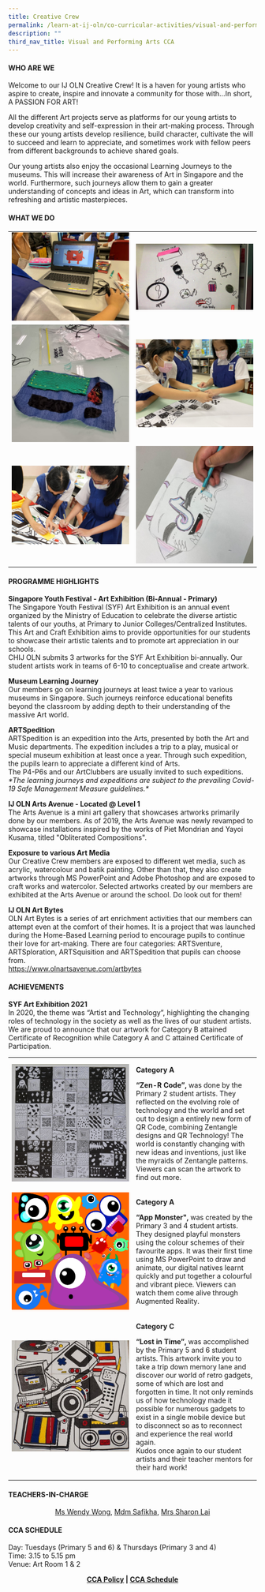```yaml
---
title: Creative Crew
permalink: /learn-at-ij-oln/co-curricular-activities/visual-and-performing-arts/creative-crew/
description: ""
third_nav_title: Visual and Performing Arts CCA
---
```

<h4><strong>WHO ARE WE</strong></h4>
<p>Welcome to our IJ OLN Creative Crew! It is a haven for young artists who aspire to create, inspire and innovate a community for those with&hellip;In short, A PASSION FOR ART!</p>
<p>All the different Art projects serve as platforms for our young artists to develop creativity and self-expression in their art-making process. Through these our young artists develop resilience, build character, cultivate the will to succeed and learn to appreciate, and sometimes work with fellow peers from different backgrounds to achieve shared goals.</p>
<p>Our young artists also enjoy the occasional Learning Journeys to the museums. This will increase their awareness of Art in Singapore and the world. Furthermore, such journeys allow them to gain a greater understanding of concepts and ideas in Art, which can transform into refreshing and artistic masterpieces.</p>
<h4><strong>WHAT WE DO</strong></h4>
<table style="border-collapse: collapse; width: 100%;" border="0">
<tbody>
<tr>
<td style="width: 50%;"><img src="/images/cc1.jpg"></td>
<td style="width: 50%;"><img src="/images/cc2.jpg"></td>
</tr>
<tr>
<td style="width: 50%;"><img src="/images/cc3.jpg"></td>
<td style="width: 50%;"><img src="/images/cc4.jpg"></td>
</tr>
<tr>
<td style="width: 50%;"><img src="/images/cc5.jpg"></td>
<td style="width: 50%;"><img src="/images/cc6.jpg"></td>
</tr>
</tbody>
</table>
<h4><strong>PROGRAMME HIGHLIGHTS</strong></h4>
<p><strong>Singapore Youth Festival - Art Exhibition (Bi-Annual - Primary)<br /></strong>The Singapore Youth Festival (SYF) Art Exhibition is an annual event organized by the Ministry of Education to celebrate the diverse artistic talents of our youths, at Primary to Junior Colleges/Centralized Institutes. This Art and Craft Exhibition aims to provide opportunities for our students to showcase their artistic talents and to promote art appreciation in our schools.<br />CHIJ OLN submits 3 artworks for the SYF Art Exhibition bi-annually. Our student artists work in teams of 6-10 to conceptualise and create artwork.</p>
<p><strong>Museum Learning Journey<br /></strong>Our members go on learning journeys at least twice a year to various museums in Singapore. Such journeys reinforce educational benefits beyond the classroom by adding depth to their understanding of the massive Art world.</p>
<p><strong>ARTSpedition<br /></strong>ARTSpedition is an expedition into the Arts, presented by both the Art and Music departments. The expedition includes a trip to a play, musical or special museum exhibition at least once a year. Through such expedition, the pupils learn to appreciate a different kind of Arts.<br />The P4-P6s and our ArtClubbers are usually invited to such expeditions.<br /><em>*The learning journeys and expeditions are subject to the prevailing Covid-19 Safe Management Measure guidelines.*</em></p>
<p><strong>IJ OLN Arts Avenue - Located @ Level 1<br /></strong>The Arts Avenue is a mini art gallery that showcases artworks primarily done by our members. As of 2019, the Arts Avenue was newly revamped to showcase installations inspired by the works of Piet Mondrian and Yayoi Kusama, titled "Obliterated Compositions".</p>
<p><strong>Exposure to various Art Media<br /></strong>Our Creative Crew members are exposed to different wet media, such as acrylic, watercolour and batik painting. Other than that, they also create artworks through MS PowerPoint and Adobe Photoshop and are exposed to craft works and watercolor. Selected artworks created by our members are exhibited at the Arts Avenue or around the school. Do look out for them!</p>
<p><strong>IJ OLN Art Bytes<br /></strong>OLN Art Bytes is a series of art enrichment activities that our members can attempt even at the comfort of their homes. It is a project that was launched during the Home-Based Learning period to encourage pupils to continue their love for art-making. There are four categories: ARTSventure, ARTSploration, ARTSquisition and ARTSpedition that pupils can choose from.<br /><a href="https://www.olnartsavenue.com/artbytes" target="_blank" rel="noopener">https://www.olnartsavenue.com/artbytes</a></p>
<h4><strong>ACHIEVEMENTS</strong></h4>
<p><strong>SYF Art Exhibition 2021<br /></strong>In 2020, the theme was &ldquo;Artist and Technology&rdquo;, highlighting the changing roles of technology in the society as well as the lives of our student artists.<br />We are proud to announce that our artwork for Category B attained Certificate of Recognition while Category A and C attained Certificate of Participation.</p>
<table style="border-collapse: collapse; width: 100%;" border="0">
<tbody>
<tr>
<td style="width: 50%;"><img src="/images/cc7.jpg"></td>
<td style="width: 50%;">
<p><strong>Category A</strong></p>
<p><strong>&ldquo;Zen-R Code&rdquo;,</strong> was done by the Primary 2 student artists. They reflected on the evolving role of technology and the world and set out to design a entirely new form of QR Code, combining Zentangle designs and QR Technology! The world is constantly changing with new ideas and inventions, just like the myraids of Zentangle patterns. Viewers can scan the artwork to find out more.</p>
</td>
</tr>
<tr>
<td style="width: 50%;"><img src="/images/cc8.png"></td>
<td style="width: 50%;">
<p><strong>Category A</strong></p>
<p><strong>&ldquo;App Monster",</strong> was created by the Primary 3 and 4 student artists. They designed playful monsters using the colour schemes of their favourite apps. It was their first time using MS PowerPoint to draw and animate, our digital natives learnt quickly and put together a colourful and vibrant piece. Viewers can watch them come alive through Augmented Reality.</p>
</td>
</tr>
<tr>
<td style="width: 50%;"><img src="/images/cc9.jpg"></td>
<td style="width: 50%;">
<p><strong>Category C</strong></p>
<p><strong>&ldquo;Lost in Time&rdquo;,</strong> was accomplished by the Primary 5 and 6 student artists. This artwork invite you to take a trip down memory lane and discover our world of retro gadgets, some of which are lost and forgotten in time. It not only reminds us of how technology made it possible for numerous gadgets to exist in a single mobile device but to disconnect so as to reconnect and experience the real world again.<br />Kudos once again to our student artists and their teacher mentors for their hard work!</p>
</td>
</tr>
</tbody>
</table>
<h4><strong>TEACHERS-IN-CHARGE</strong></h4>

<p style="text-align: center;"><a href="mailto:wong_wendy@moe.edu.sg" target="">Ms Wendy Wong</a>,&nbsp;<a href="mailto:nur_safikha_abdul_ghapar@moe.edu.sg" target="">Mdm Safikha</a>,&nbsp;<a href="mailto:sum_qiu_mei_sharon@moe.edu.sg" target="">Mrs Sharon Lai</a></p>
<h4><strong>CCA SCHEDULE</strong></h4>
<p>Day: Tuesdays (Primary 5 and 6) &amp; Thursdays (Primary 3 and 4)<br />Time: 3.15 to 5.15 pm<br />Venue: Art Room 1 &amp; 2</p>
<p style="text-align: center;"><strong><a href="/learn-at-ij-oln/co-curricular-activities/cca-policy" target="_blank" rel="noopener">CCA Policy</a> | <a href="/learn-at-ij-oln/co-curricular-activities/cca-schedule" target="_blank" rel="noopener">CCA Schedule</a></strong></p>